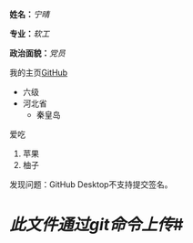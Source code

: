 __姓名：__*宁晴*

__专业：__*软工*

__政治面貌：__*党员*

我的主页[GitHub](https://github.com/ningqing123)



- 六级
- 河北省
    - 秦皇岛
    

爱吃

1. 苹果
2. 柚子


发现问题：GitHub Desktop不支持提交签名。


# *此文件通过git命令上传*#
